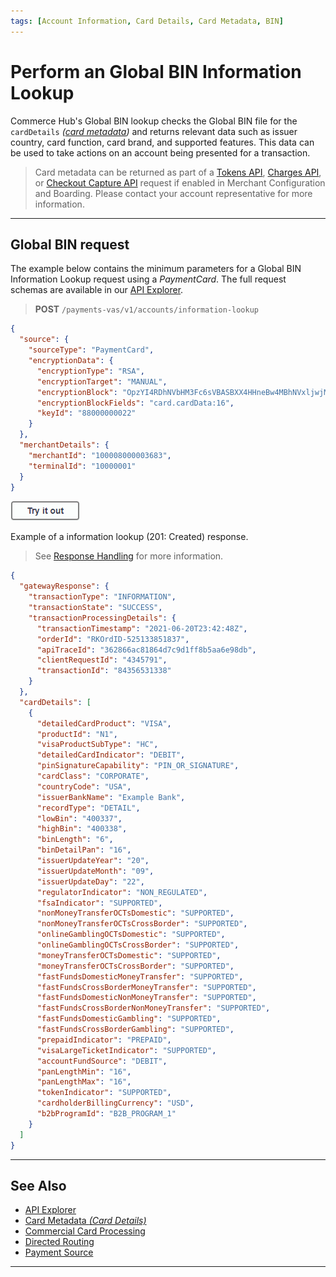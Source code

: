 ```yaml
---
tags: [Account Information, Card Details, Card Metadata, BIN]
---
```


# Perform an Global BIN Information Lookup

Commerce Hub's Global BIN lookup checks the Global BIN file for the `cardDetails` *([card metadata](?path=docs/Resources/Master-Data/Card-Details.md))* and returns relevant data such as issuer country, card function, card brand, and supported features. This data can be used to take actions on an account being presented for a transaction.

<!-- theme: info -->
> Card metadata can be returned as part of a [Tokens API](?path=docs/Resources/API-Documents/Payments_VAS/Payment-Token.md), [Charges API](?path=docs/Resources/API-Documents/Payments/Charges.md), or [Checkout Capture API](?path=docs/Online-Mobile-Digital/Checkout/API/API-Only.md) request if enabled in Merchant Configuration and Boarding. Please contact your account representative for more information.

---

## Global BIN request

<!--
type: tab
titles: Request, Response
-->

The example below contains the minimum parameters for a Global BIN Information Lookup request using a *PaymentCard*. The full request schemas are available in our [API Explorer](../api/?type=post&path=/payments-vas/v1/accounts/information-lookup).

<!-- theme: success -->
> **POST** `/payments-vas/v1/accounts/information-lookup`

```json
{
  "source": {
    "sourceType": "PaymentCard",
    "encryptionData": {
      "encryptionType": "RSA",
      "encryptionTarget": "MANUAL",
      "encryptionBlock": "OpzYI4RDhNVbHM3Fc6sVBASBXX4HHneBw4MBhNVxljwjMFGaBdJPo4h7GmElBu3xEem....",
      "encryptionBlockFields": "card.cardData:16",
      "keyId": "88000000022"
    }
  },
  "merchantDetails": {
    "merchantId": "100008000003683",
    "terminalId": "10000001"
  }
}
```

[![Try it out](../../../../assets/images/button.png)](../api/?type=post&path=/payments-vas/v1/accounts/information-lookup)

<!--
type: tab
-->

Example of a information lookup (201: Created) response.

<!-- theme: info -->
> See [Response Handling](?path=docs/Resources/Guides/Response-Codes/Response-Handling.md) for more information.

```json
{
  "gatewayResponse": {
    "transactionType": "INFORMATION",
    "transactionState": "SUCCESS",
    "transactionProcessingDetails": {
      "transactionTimestamp": "2021-06-20T23:42:48Z",
      "orderId": "RKOrdID-525133851837",
      "apiTraceId": "362866ac81864d7c9d1ff8b5aa6e98db",
      "clientRequestId": "4345791",
      "transactionId": "84356531338"
    }
  },
  "cardDetails": [
    {
      "detailedCardProduct": "VISA",
      "productId": "N1",
      "visaProductSubType": "HC",
      "detailedCardIndicator": "DEBIT",
      "pinSignatureCapability": "PIN_OR_SIGNATURE",
      "cardClass": "CORPORATE",
      "countryCode": "USA",
      "issuerBankName": "Example Bank",
      "recordType": "DETAIL",
      "lowBin": "400337",
      "highBin": "400338",
      "binLength": "6",
      "binDetailPan": "16",
      "issuerUpdateYear": "20",
      "issuerUpdateMonth": "09",
      "issuerUpdateDay": "22",
      "regulatorIndicator": "NON_REGULATED",
      "fsaIndicator": "SUPPORTED",
      "nonMoneyTransferOCTsDomestic": "SUPPORTED",
      "nonMoneyTransferOCTsCrossBorder": "SUPPORTED",
      "onlineGamblingOCTsDomestic": "SUPPORTED",
      "onlineGamblingOCTsCrossBorder": "SUPPORTED",
      "moneyTransferOCTsDomestic": "SUPPORTED",
      "moneyTransferOCTsCrossBorder": "SUPPORTED",
      "fastFundsDomesticMoneyTransfer": "SUPPORTED",
      "fastFundsCrossBorderMoneyTransfer": "SUPPORTED",
      "fastFundsDomesticNonMoneyTransfer": "SUPPORTED",
      "fastFundsCrossBorderNonMoneyTransfer": "SUPPORTED",
      "fastFundsDomesticGambling": "SUPPORTED",
      "fastFundsCrossBorderGambling": "SUPPORTED",
      "prepaidIndicator": "PREPAID",
      "visaLargeTicketIndicator": "SUPPORTED",
      "accountFundSource": "DEBIT",
      "panLengthMin": "16",
      "panLengthMax": "16",
      "tokenIndicator": "SUPPORTED",
      "cardholderBillingCurrency": "USD",
      "b2bProgramId": "B2B_PROGRAM_1"
    }
  ]
}
```

<!-- type: tab-end -->

---

## See Also

- [API Explorer](../api/?type=post&path=/payments-vas/v1/accounts/information-lookup)
- [Card Metadata *(Card Details)*](?path=docs/Resources/Master-Data/Card-Details.md)
- [Commercial Card Processing](?path=docs/Resources/Guides/Level23/Level23.md)
- [Directed Routing](?oath=docs/Resources/Guides/Transaction-Routing/Directed-Routing.md)
- [Payment Source](?path=docs/Resources/Guides/Payment-Sources/Source-Type.md)

---
